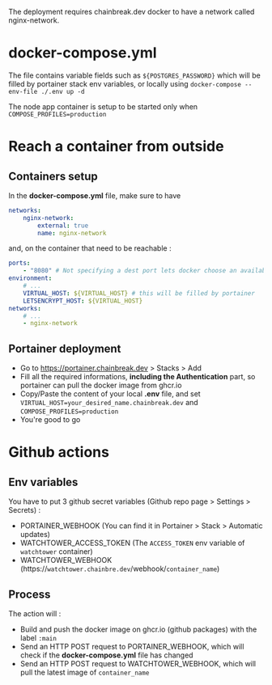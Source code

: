 The deployment requires chainbreak.dev docker to have a network called nginx-network.

# docker-compose.yml

The file contains variable fields such as `${POSTGRES_PASSWORD}` which will be filled by portainer stack env variables, or locally using `docker-compose --env-file ./.env up -d`

The node app container is setup to be started only when `COMPOSE_PROFILES=production`

# Reach a container from outside

## Containers setup

In the **docker-compose.yml** file, make sure to have

```yaml
networks:
    nginx-network:
        external: true
        name: nginx-network
```

and, on the container that need to be reachable :

```yaml
ports:
    - "8080" # Not specifying a dest port lets docker choose an available one automatically
environment:
    # ...
    VIRTUAL_HOST: ${VIRTUAL_HOST} # this will be filled by portainer
    LETSENCRYPT_HOST: ${VIRTUAL_HOST}
networks:
    # ...
    - nginx-network
```

## Portainer deployment

-   Go to https://portainer.chainbreak.dev > Stacks > Add
-   Fill all the required informations, **including the Authentication** part, so portainer can pull the docker image from ghcr.io
-   Copy/Paste the content of your local **.env** file, and set `VIRTUAL_HOST=your_desired_name.chainbreak.dev` and `COMPOSE_PROFILES=production`
-   You're good to go

# Github actions

## Env variables

You have to put 3 github secret variables (Github repo page > Settings > Secrets) :

-   PORTAINER_WEBHOOK (You can find it in Portainer > Stack > Automatic updates)
-   WATCHTOWER_ACCESS_TOKEN (The `ACCESS_TOKEN` env variable of `watchtower` container)
-   WATCHTOWER_WEBHOOK (https://`watchtower.chainbre.dev`/webhook/`container_name`)

## Process

The action will :

-   Build and push the docker image on ghcr.io (github packages) with the label `:main`
-   Send an HTTP POST request to PORTAINER_WEBHOOK, which will check if the **docker-compose.yml** file has changed
-   Send an HTTP POST request to WATCHTOWER_WEBHOOK, which will pull the latest image of `container_name`
